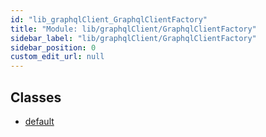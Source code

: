 ```yaml
---
id: "lib_graphqlClient_GraphqlClientFactory"
title: "Module: lib/graphqlClient/GraphqlClientFactory"
sidebar_label: "lib/graphqlClient/GraphqlClientFactory"
sidebar_position: 0
custom_edit_url: null
---
```


## Classes

- [default](../classes/lib_graphqlClient_GraphqlClientFactory.default.md)
